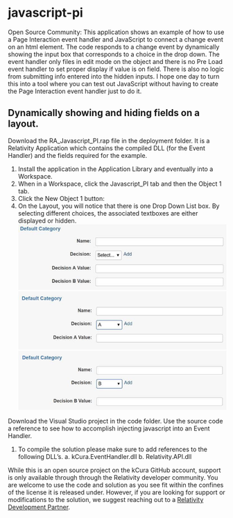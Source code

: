 # javascript-pi
Open Source Community: This application shows an example of how to use a Page Interaction event handler and JavaScript to connect a change event on an html element.  The code responds to a change event by dynamically showing the input box that corresponds to a choice in the drop down.  The event handler only files in edit mode on the object and there is no Pre Load event handler to set proper display if value is on field.  There is also no logic from submitting info entered into the hidden inputs.  I hope one day to turn this into a tool where you can test out JavaScript without having to create the Page Interaction event handler just to do it.

## Dynamically showing and hiding fields on a layout.
Download the RA_Javascript_PI.rap file in the deployment folder.  It is a Relativity Application which contains the compiled DLL (for the Event Handler) and the fields required for the example.
  1.	Install the application in the Application Library and eventually into a Workspace.
  2.	When in a Workspace, click the Javascript_PI tab and then the Object 1 tab.    
  3.	Click the New Object 1 button:  
  4.	On the Layout, you will notice that there is one Drop Down List box.  By selecting different choices, the associated textboxes are either displayed or hidden.
![both images](https://github.com/kCura-Relativity/javascript-pi/blob/master/documentation/images/both.jpg)
![a_only](https://github.com/kCura-Relativity/javascript-pi/blob/master/documentation/images/a_only.jpg)
![b_only](https://github.com/kCura-Relativity/javascript-pi/blob/master/documentation/images/b_only.jpg)

Download the Visual Studio project in the code folder.  Use the source code a reference to see how to accomplish injecting javascript into an Event Handler.
  1.	To compile the solution please make sure to add references to the following DLL’s.
  a.	kCura.EventHandler.dll
  b.	Relativity.API.dll

While this is an open source project on the kCura GitHub account, support is only available through through the Relativity developer community. You are welcome to use the code and solution as you see fit within the confines of the license it is released under. However, if you are looking for support or modifications to the solution, we suggest reaching out to a [Relativity Development Partner](https://www.kcura.com/relativity/ediscovery-resources/ecosystem).
